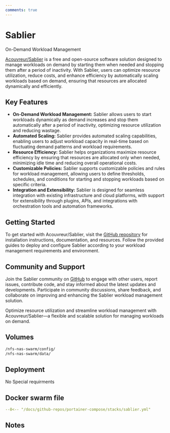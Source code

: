 ```yaml
---
comments: true
---
```


# Sablier

On-Demand Workload Management

[Acouvreur/Sablier](https://github.com/acouvreur/sablier) is a free and open-source software solution designed to manage workloads on demand by starting them when needed and stopping them after a period of inactivity. With Sablier, users can optimize resource utilization, reduce costs, and enhance efficiency by automatically scaling workloads based on demand, ensuring that resources are allocated dynamically and efficiently.

## Key Features

- **On-Demand Workload Management:** Sablier allows users to start workloads dynamically as demand increases and stop them automatically after a period of inactivity, optimizing resource utilization and reducing wastage.
- **Automated Scaling:** Sablier provides automated scaling capabilities, enabling users to adjust workload capacity in real-time based on fluctuating demand patterns and workload requirements.
- **Resource Efficiency:** Sablier helps organizations maximize resource efficiency by ensuring that resources are allocated only when needed, minimizing idle time and reducing overall operational costs.
- **Customizable Policies:** Sablier supports customizable policies and rules for workload management, allowing users to define thresholds, schedules, and conditions for starting and stopping workloads based on specific criteria.
- **Integration and Extensibility:** Sablier is designed for seamless integration with existing infrastructure and cloud platforms, with support for extensibility through plugins, APIs, and integrations with orchestration tools and automation frameworks.

## Getting Started

To get started with Acouvreur/Sablier, visit the [GitHub repository](https://github.com/acouvreur/sablier) for installation instructions, documentation, and resources. Follow the provided guides to deploy and configure Sablier according to your workload management requirements and environment.

## Community and Support

Join the Sablier community on [GitHub](https://github.com/acouvreur/sablier) to engage with other users, report issues, contribute code, and stay informed about the latest updates and developments. Participate in community discussions, share feedback, and collaborate on improving and enhancing the Sablier workload management solution.

Optimize resource utilization and streamline workload management with Acouvreur/Sablier—a flexible and scalable solution for managing workloads on demand.


## Volumes

```bash
/nfs-nas-swarm/config/
/nfs-nas-swarm/data/
```

## Deployment
No Special requirments

## Docker swarm file
``` yaml linenums="1" 
--8<-- "/docs/github-repos/portainer-compose/stacks/sablier.yml"
```

## Notes

